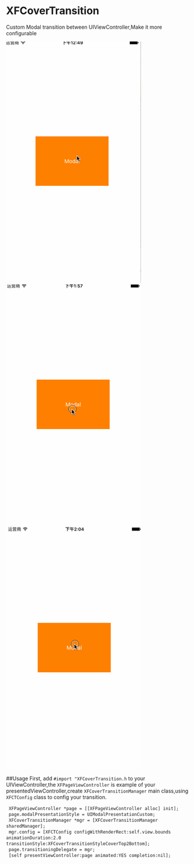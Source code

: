 # XFCoverTransition
Custom Modal transition between UIViewController,Make it more configurable

![XFCoverTransition usage1](./Doc/usage1.gif)
![XFCoverTransition usage1](./Doc/usage2.gif)
![XFCoverTransition usage1](./Doc/usage3.gif)

##Usage
First, add `#import "XFCoverTransition.h` to your UIViewController,the `XFPageViewController` is example of your presentedViewController,create `XFCoverTransitionManager` main class,using `XFCTConfig` class to config your transition.
```objc
 XFPageViewController *page = [[XFPageViewController alloc] init];
 page.modalPresentationStyle = UIModalPresentationCustom;
 XFCoverTransitionManager *mgr = [XFCoverTransitionManager sharedManager];
 mgr.config = [XFCTConfig configWithRenderRect:self.view.bounds animationDuration:2.0 transitionStyle:XFCoverTransitionStyleCoverTop2Bottom];
 page.transitioningDelegate = mgr;
 [self presentViewController:page animated:YES completion:nil];
```
